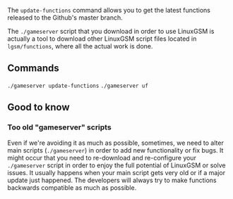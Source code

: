 The `update-functions` command allows you to get the latest functions released to the Github's master branch.

The `./gameserver` script that you download in order to use LinuxGSM is actually a tool to download other LinuxGSM script files located in `lgsm/functions`, where all the actual work is done.

## Commands

`./gameserver update-functions`
`./gameserver uf`

## Good to know

### Too old "gameserver" scripts

Even if we're avoiding it as much as possible, sometimes, we need to alter main scripts (`./gameserver`) in order to add new functionality or fix bugs. It might occur that you need to re-download and re-configure your `./gameserver` script in order to enjoy the full potential of LinuxGSM or solve issues. It usually happens when your main script gets very old or if a major update just happened. The developers will always try to make functions backwards compatible as much as possible.